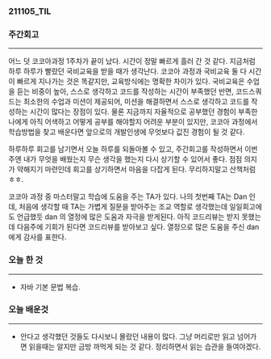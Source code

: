 ### 211105_TIL

### 주간회고
---
어느 덧 코코아과정 1주차가 끝이 났다. 시간이 정말 빠르게 흘러 간 것 같다.
지금처럼 하루 하루가 빨랐던 국비교육을 받을 때가 생각난다.
코코아 과정과 국비교육 둘 다 시간이 빠르게 지나가는 것은 똑같지만, 교육방식에는 명확한 차이가 있다.
국비교육은 수업을 듣는 비중이 높아, 스스로 생각하고 코드를 작성하는 시간이 부족했던 반면,
코드스쿼드는 최소한의 수업과 미션이 제공되어, 미션을 해결하면서 스스로 생각하고 코드를 작성하는 시간이 많다는 장점이 있다.
물론 지금까지 자율적으로 공부했던 경험이 부족한 나에게 아직 어색하고 어떻게 공부를 해야할지 어려운 부분이 있지만,
코코아 과정에서 학습방법을 찾고 배운다면 앞으로의 개발인생에 무엇보다 값진 경험이 될 것 같다.

하루하루 회고를 남기면서 오늘 하루를 되돌아볼 수 있고, 주간회고를 작성하면서 이번주엔 내가 무엇을 배웠는지 무슨 생각을 했는지 다시 상기할 수 있어서 좋다. 점점 의지가 약해지기 마련인데 회고를 상기하면서 마음을 다잡게 된다.
무리하지말고 산책처럼 ㅎㅎ.

코코아 과정 중 마스터말고 학습에 도움을 주는 TA가 있다.
나의 첫번째 TA는 Dan 인데, 처음에 생각할 때 TA는 가볍게 질문을 받아주는 조교 역할로 생각했는데
일일회고에도 언급했듯 dan 의 열정에 많은 도움과 자극을 받게된다.
아직 코드리뷰는 받지 못했는데 다음주에 기회가 된다면 코드리뷰를 받아보고 싶다.
열정으로 많은 도움을 주신 dan에게 감사를 표한다.



### 오늘 한 것
---
- 자바 기본 문법 복습.

### 오늘 배운것
---
- 안다고 생각했던 것들도 다시보니 몰랐던 내용이 많다.
그냥 머리로만 읽고 넘어가면 읽을때는 알지만 금방 까먹게 되는 것 같다.
정리하면서 읽는 습관을 들여야겠다.
